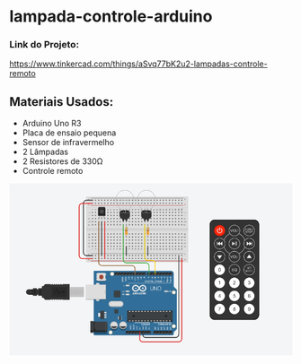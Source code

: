 # lampada-controle-arduino

### Link do Projeto:

https://www.tinkercad.com/things/aSvq77bK2u2-lampadas-controle-remoto

## Materiais Usados:

- Arduino Uno R3
- Placa de ensaio pequena
- Sensor de infravermelho
- 2 Lâmpadas
- 2 Resistores de 330Ω
- Controle remoto

<img src="circuito.PNG" />
